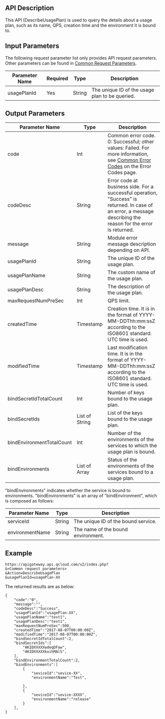 ## API Description

This API (DescribeUsagePlan) is used to query the details about a usage plan, such as its name, QPS, creation time and the environment it is bound to.


## Input Parameters

The following request parameter list only provides API request parameters. Other parameters can be found in [Common Request Parameters](/document/api/213/6976).

| Parameter Name | Required | Type | Description |
| ----------- | ---- | ------ | ------------- |
| usagePlanId | Yes | String | The unique ID of the usage plan to be queried. |

## Output Parameters

| Parameter Name | Type | Description |
| ------------------------- | -------------- | ---------------------------------------- |
| code | Int | Common error code. 0: Successful; other values: Failed. For more information, see <a href="https://intl.cloud.tencent.com/document/product/377/8946" title="Common Error Codes">Common Error Codes</a> on the Error Codes page. |
| codeDesc | String | Error code at business side. For a successful operation, "Success" is returned. In case of an error, a message describing the reason for the error is returned. |
| message | String | Module error message description depending on API. |
| usagePlanId | String | The unique ID of the usage plan. |
| usagePlanName | String | The custom name of the usage plan. |
| usagePlanDesc | String | The description of the usage plan. |
| maxRequestNumPreSec | Int | QPS limit. |
| createdTime | Timestamp | Creation time. It is in the format of YYYY-MM-DDThh:mm:ssZ according to the ISO8601 standard. UTC time is used. |
| modifiedTime | Timestamp | Last modification time. It is in the format of YYYY-MM-DDThh:mm:ssZ according to the ISO8601 standard. UTC time is used. |
| bindSecretIdTotalCount | Int | Number of keys bound to the usage plan. |
| bindSecretIds | List of String | List of the keys bound to the usage plan. |
| bindEnvironmentTotalCount | Int | Number of the environments of the services to which the usage plan is bound. |
| bindEnvironments | List of Array | Status of the environments of the services bound to a usage plan. |

"bindEnvironments" indicates whether the service is bound to environments. "bindEnvironments" is an array of "bindEnvironment", which is composed as follows:

| Parameter Name | Type | Description |
| --------------- | ------ | --------- |
| serviceId | String | The unique ID of the bound service. |
| environmentName | String | The name of the bound environment.


## Example 

```
https://apigateway.api.qcloud.com/v2/index.php?
&<Common request parameters>
&Action=DescribeUsagePlan
&usagePlanId=usagePlan-XX
```

The returned results are as below:

```
{
    "code":"0",
    "message":"",
    "codeDesc":"Success",      
	"usagePlanId":"usagePlan-XX",
	"usagePlanName":"test1",
	"usagePlanDesc":"test1",
	"maxRequestNumPreSec":500,
	"createdTime":"2017-08-07T00:00:00Z",
	"modifiedTime":"2017-08-07T00:00:00Z",
	"bindSecretIdTotalCount":2,
	"bindSecretIds":[
		"AKIDXXXXXwdeqDFaw",
		"AKIDXXXXXkoihMAlS",
	],
	"bindEnvironmentTotalCount":2,
	"bindEnvironments":[
		{
			"seviceId":"sevice-XX",
			"environmentName":"Test",
			
		},
		{
			"seviceId":"sevice-XXXX",
			"environmentName":"release"
		}	
	],
}
```





